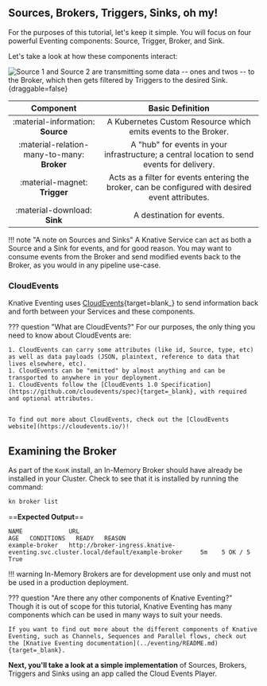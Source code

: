 ## Sources, Brokers, Triggers, Sinks, oh my!
For the purposes of this tutorial, let's keep it simple. You will focus on four powerful Eventing components: Source, Trigger, Broker, and Sink.

Let's take a look at how these components interact:

![Source 1 and Source 2 are transmitting some data -- ones and twos -- to the Broker, which then gets filtered by Triggers to the desired Sink.](https://user-images.githubusercontent.com/16281246/116248768-1fe56080-a73a-11eb-9a85-8bdccb82d16c.png){draggable=false}

| Component      | Basic Definition                          |
| :---------: | :----------------------------------: |
|:material-information: **Source**       |A Kubernetes Custom Resource which emits events to the Broker. |
|:material-relation-many-to-many: **Broker**       | A "hub" for events in your infrastructure; a central location to send events for delivery. |
|:material-magnet: **Trigger** |Acts as a filter for events entering the broker, can be configured with desired event attributes. |
|:material-download: **Sink** | A destination for events. |

!!! note "A note on Sources and Sinks"
    A Knative Service can act as both a Source and a Sink for events, and for good reason. You may want to consume events from the Broker and send modified events back to the Broker, as you would in any pipeline use-case.

### CloudEvents
Knative Eventing uses
[CloudEvents](https://github.com/cloudevents/spec/blob/master/primer.md){target=blank_} to send
information back and forth between your Services and these components.

??? question "What are CloudEvents?"
    For our purposes, the only thing you need to know about CloudEvents are:

    1. CloudEvents can carry some attributes (like id, Source, type, etc) as well as data payloads (JSON, plaintext, reference to data that lives elsewhere, etc).
    1. CloudEvents can be "emitted" by almost anything and can be transported to anywhere in your deployment.
    1. CloudEvents follow the [CloudEvents 1.0 Specification](https://github.com/cloudevents/spec){target=_blank}, with required and optional attributes.


    To find out more about CloudEvents, check out the [CloudEvents website](https://cloudevents.io/)!


## Examining the Broker
As part of the `KonK` install, an In-Memory Broker should have already be installed in your Cluster. Check to see that it is installed by running the command:

```bash
kn broker list
```

==**Expected Output**==
```{ .bash .no-copy }
NAME             URL                                                                                AGE   CONDITIONS   READY   REASON
example-broker   http://broker-ingress.knative-eventing.svc.cluster.local/default/example-broker     5m    5 OK / 5    True
```
!!! warning
    In-Memory Brokers are for development use only and must not be used in a production deployment.


??? question "Are there any other components of Knative Eventing?"
    Though it is out of scope for this tutorial, Knative Eventing has many components which can be used in many ways to suit your needs.

    If you want to find out more about the different components of Knative Eventing, such as Channels, Sequences and Parallel flows, check out the [Knative Eventing documentation](../eventing/README.md){target=_blank}.

**Next, you'll take a look at a simple implementation** of Sources, Brokers, Triggers and Sinks using an app called the Cloud Events Player.
